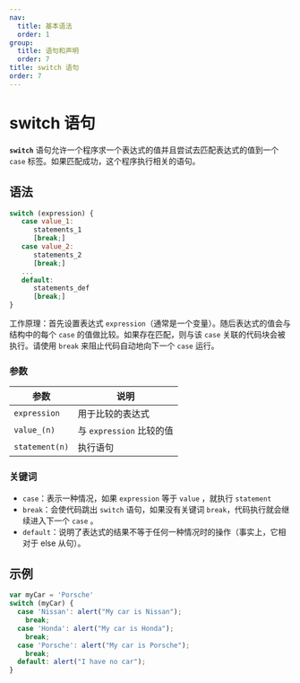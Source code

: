 ```yaml
---
nav:
  title: 基本语法
  order: 1
group:
  title: 语句和声明
  order: 7
title: switch 语句
order: 7
---
```


# switch 语句

**`switch`** 语句允许一个程序求一个表达式的值并且尝试去匹配表达式的值到一个 `case` 标签。如果匹配成功，这个程序执行相关的语句。

## 语法

```js
switch (expression) {
   case value_1:
      statements_1
      [break;]
   case value_2:
      statements_2
      [break;]
   ...
   default:
      statements_def
      [break;]
}
```

工作原理：首先设置表达式 `expression`（通常是一个变量）。随后表达式的值会与结构中的每个 `case` 的值做比较。如果存在匹配，则与该 `case` 关联的代码块会被执行。请使用 `break` 来阻止代码自动地向下一个 `case` 运行。

### 参数

| 参数           | 说明                     |
| -------------- | ------------------------ |
| `expression`   | 用于比较的表达式         |
| `value_(n)`    | 与 `expression` 比较的值 |
| `statement(n)` | 执行语句                 |

### 关键词

 - `case`：表示一种情况，如果 `expression` 等于 `value` ，就执行 `statement`
 - `break`：会使代码跳出 `switch` 语句，如果没有关键词 `break`，代码执行就会继续进入下一个 `case` 。
 - `default`：说明了表达式的结果不等于任何一种情况时的操作（事实上，它相对于 else 从句）。

## 示例

```js
var myCar = 'Porsche'
switch (myCar) {
  case 'Nissan': alert("My car is Nissan");
    break;
  case 'Honda': alert("My car is Honda");
    break;
  case 'Porsche': alert("My car is Porsche");
    break;
  default: alert("I have no car");
}
```
